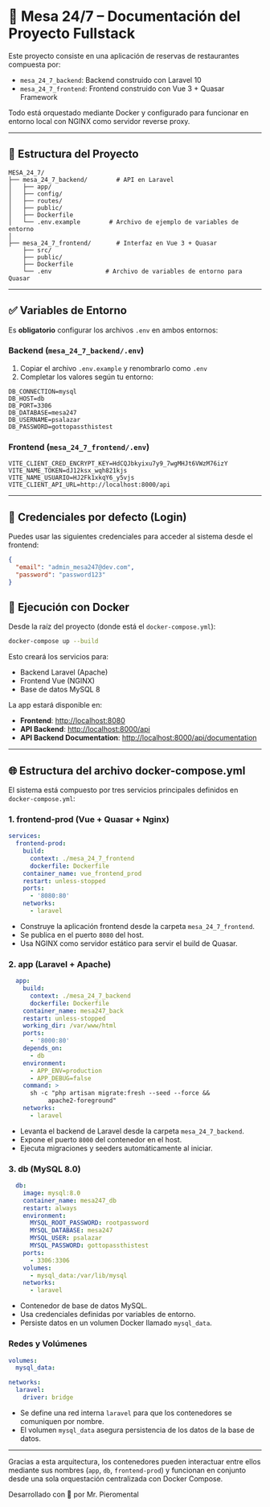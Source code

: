 # 📘 Mesa 24/7 – Documentación del Proyecto Fullstack

Este proyecto consiste en una aplicación de reservas de restaurantes compuesta por:

- `mesa_24_7_backend`: Backend construido con Laravel 10
- `mesa_24_7_frontend`: Frontend construido con Vue 3 + Quasar Framework

Todo está orquestado mediante Docker y configurado para funcionar en entorno local con NGINX como servidor reverse proxy.

---

## 📁 Estructura del Proyecto

```
MESA_24_7/
├── mesa_24_7_backend/        # API en Laravel
│   ├── app/
│   ├── config/
│   ├── routes/
│   ├── public/
│   ├── Dockerfile
│   └── .env.example        # Archivo de ejemplo de variables de entorno
│
├── mesa_24_7_frontend/       # Interfaz en Vue 3 + Quasar
    ├── src/
    ├── public/
    ├── Dockerfile
    └── .env               # Archivo de variables de entorno para Quasar
```

---

## ✅ Variables de Entorno

Es **obligatorio** configurar los archivos `.env` en ambos entornos:

### Backend (`mesa_24_7_backend/.env`)
1. Copiar el archivo `.env.example` y renombrarlo como `.env`
2. Completar los valores según tu entorno:

```env
DB_CONNECTION=mysql
DB_HOST=db
DB_PORT=3306
DB_DATABASE=mesa247
DB_USERNAME=psalazar
DB_PASSWORD=gottopassthistest
```

### Frontend (`mesa_24_7_frontend/.env`)

```env
VITE_CLIENT_CRED_ENCRYPT_KEY=HdCQJbkyixu7y9_7wgMHJt6VWzM76izY
VITE_NAME_TOKEN=dJ12ksx_wqh821kjs
VITE_NAME_USUARIO=HJ2Fk1xkqY6_y5vjs
VITE_CLIENT_API_URL=http://localhost:8000/api
```

---
## 👤 Credenciales por defecto (Login)

Puedes usar las siguientes credenciales para acceder al sistema desde el frontend:

```json
{
  "email": "admin_mesa247@dev.com",
  "password": "password123"
}
```

## 🐳 Ejecución con Docker

Desde la raíz del proyecto (donde está el `docker-compose.yml`):

```bash
docker-compose up --build
```

Esto creará los servicios para:
- Backend Laravel (Apache)
- Frontend Vue (NGINX)
- Base de datos MySQL 8

La app estará disponible en:
- **Frontend**: [http://localhost:8080](http://localhost:8080)
- **API Backend**: [http://localhost:8000/api](http://localhost:8000/api)
- **API Backend Documentation**: [http://localhost:8000/api/documentation](http://localhost:8000/api/documentation)

---

## 🌐 Estructura del archivo docker-compose.yml

El sistema está compuesto por tres servicios principales definidos en `docker-compose.yml`:

### 1. **frontend-prod** (Vue + Quasar + Nginx)

```yaml
services:
  frontend-prod:
    build:
      context: ./mesa_24_7_frontend
      dockerfile: Dockerfile
    container_name: vue_frontend_prod
    restart: unless-stopped
    ports:
      - '8080:80'
    networks:
      - laravel
```

- Construye la aplicación frontend desde la carpeta `mesa_24_7_frontend`.
- Se publica en el puerto `8080` del host.
- Usa NGINX como servidor estático para servir el build de Quasar.

### 2. **app** (Laravel + Apache)

```yaml
  app:
    build:
      context: ./mesa_24_7_backend
      dockerfile: Dockerfile
    container_name: mesa247_back
    restart: unless-stopped
    working_dir: /var/www/html
    ports:
      - '8000:80'
    depends_on:
      - db
    environment:
      - APP_ENV=production
      - APP_DEBUG=false
    command: >
      sh -c "php artisan migrate:fresh --seed --force &&
           apache2-foreground"
    networks:
      - laravel
```

- Levanta el backend de Laravel desde la carpeta `mesa_24_7_backend`.
- Expone el puerto `8000` del contenedor en el host.
- Ejecuta migraciones y seeders automáticamente al iniciar.

### 3. **db** (MySQL 8.0)

```yaml
  db:
    image: mysql:8.0
    container_name: mesa247_db
    restart: always
    environment:
      MYSQL_ROOT_PASSWORD: rootpassword
      MYSQL_DATABASE: mesa247
      MYSQL_USER: psalazar
      MYSQL_PASSWORD: gottopassthistest
    ports:
      - 3306:3306
    volumes:
      - mysql_data:/var/lib/mysql
    networks:
      - laravel
```

- Contenedor de base de datos MySQL.
- Usa credenciales definidas por variables de entorno.
- Persiste datos en un volumen Docker llamado `mysql_data`.

### Redes y Volúmenes

```yaml
volumes:
  mysql_data:

networks:
  laravel:
    driver: bridge
```

- Se define una red interna `laravel` para que los contenedores se comuniquen por nombre.
- El volumen `mysql_data` asegura persistencia de los datos de la base de datos.

---

Gracias a esta arquitectura, los contenedores pueden interactuar entre ellos mediante sus nombres (`app`, `db`, `frontend-prod`) y funcionan en conjunto desde una sola orquestación centralizada con Docker Compose.



Desarrollado con 💛 por Mr. Pieromental

